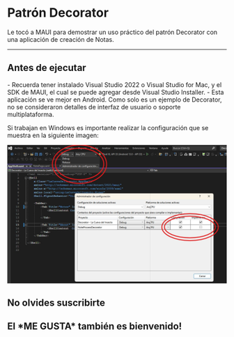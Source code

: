 # Patrón Decorator

<p>
Le tocó a MAUI para demostrar un uso práctico del patrón Decorator con una aplicación de creación de Notas.
</p>

<hr/>
</p>
<h2>Antes de ejecutar</h2>
<p>
- Recuerda tener instalado Visual Studio 2022 o Visual Studio for Mac, y el SDK de MAUI, el cual se puede agregar desde Visual Studio Installer.
- Esta aplicación se ve mejor en Android. Como solo es un ejemplo de Decorator, no se consideraron detalles de interfaz de usuario o soporte multiplataforma.
</p>
<p>
Si trabajan en Windows es importante realizar la configuración que se muestra en la siguiente imagen:
</p>

![Config](https://github.com/pablomederos/lacuevadelinsecto.materiales/blob/main/DesignPatterns/Decorator-MAUI/readme-data/reference-1.jpg "Config")


 <h2>No olvides suscribirte<h2>
 <h2>El *ME GUSTA* también es bienvenido!<h2>
